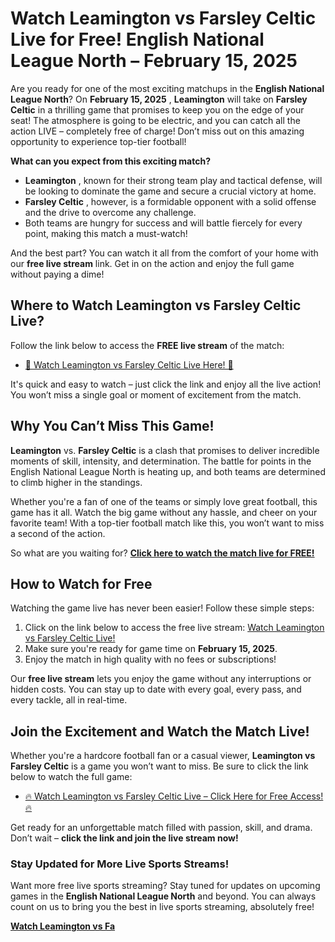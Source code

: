 # Watch Leamington vs Farsley Celtic Live for Free! English National League North – February 15, 2025

Are you ready for one of the most exciting matchups in the **English National League North**? On **February 15, 2025** , **Leamington** will take on **Farsley Celtic** in a thrilling game that promises to keep you on the edge of your seat! The atmosphere is going to be electric, and you can catch all the action LIVE – completely free of charge! Don’t miss out on this amazing opportunity to experience top-tier football!

**What can you expect from this exciting match?**

- **Leamington** , known for their strong team play and tactical defense, will be looking to dominate the game and secure a crucial victory at home.
- **Farsley Celtic** , however, is a formidable opponent with a solid offense and the drive to overcome any challenge.
- Both teams are hungry for success and will battle fiercely for every point, making this match a must-watch!

And the best part? You can watch it all from the comfort of your home with our **free live stream** link. Get in on the action and enjoy the full game without paying a dime!

## Where to Watch Leamington vs Farsley Celtic Live?

Follow the link below to access the **FREE live stream** of the match:

- [🎥 Watch Leamington vs Farsley Celtic Live Here! 🎥](https://tinyurl.com/livestreamfreeo?st=Leamington+vs+Farsley+Celtic&si=ghc)

It's quick and easy to watch – just click the link and enjoy all the live action! You won’t miss a single goal or moment of excitement from the match.

## Why You Can’t Miss This Game!

**Leamington** vs. **Farsley Celtic** is a clash that promises to deliver incredible moments of skill, intensity, and determination. The battle for points in the English National League North is heating up, and both teams are determined to climb higher in the standings.

Whether you're a fan of one of the teams or simply love great football, this game has it all. Watch the big game without any hassle, and cheer on your favorite team! With a top-tier football match like this, you won’t want to miss a second of the action.

So what are you waiting for? [**Click here to watch the match live for FREE!**](https://tinyurl.com/livestreamfreeo?st=Leamington+vs+Farsley+Celtic&si=ghc)

## How to Watch for Free

Watching the game live has never been easier! Follow these simple steps:

1. Click on the link below to access the free live stream: [Watch Leamington vs Farsley Celtic Live!](https://tinyurl.com/livestreamfreeo?st=Leamington+vs+Farsley+Celtic&si=ghc)
2. Make sure you're ready for game time on **February 15, 2025**.
3. Enjoy the match in high quality with no fees or subscriptions!

Our **free live stream** lets you enjoy the game without any interruptions or hidden costs. You can stay up to date with every goal, every pass, and every tackle, all in real-time.

## Join the Excitement and Watch the Match Live!

Whether you're a hardcore football fan or a casual viewer, **Leamington vs Farsley Celtic** is a game you won’t want to miss. Be sure to click the link below to watch the full game:

- [🔥 Watch Leamington vs Farsley Celtic Live – Click Here for Free Access! 🔥](https://tinyurl.com/livestreamfreeo?st=Leamington+vs+Farsley+Celtic&si=ghc)

Get ready for an unforgettable match filled with passion, skill, and drama. Don’t wait – **click the link and join the live stream now!**

### Stay Updated for More Live Sports Streams!

Want more free live sports streaming? Stay tuned for updates on upcoming games in the **English National League North** and beyond. You can always count on us to bring you the best in live sports streaming, absolutely free!

[**Watch Leamington vs Fa**](https://tinyurl.com/livestreamfreeo?st=Leamington+vs+Farsley+Celtic&si=ghc)
